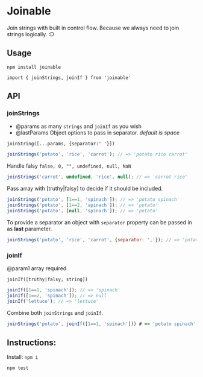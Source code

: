 # Joinable

Join strings with built in control flow. Because we always need to join strings logically. :D

## Usage

`npm install joinable`

`import { joinStrings, joinIf } from 'joinable'`

## API

### joinStrings

- @params as many `strings` and `joinIf` as you wish
- @lastParams Object options to pass in separator. _default is space_

`joinString([...params, {separator:' '}])`

```JavaScript
joinStrings('potato', 'rice', 'carrot'); // => 'potato rice carrot'
```

Handle falsy `false, 0, "", undefined, null, NaN`

```JavaScript
joinStrings('carrot', undefined, 'rice', null); // => 'carrot rice'
```

Pass array with [truthy|falsy] to decide if it should be included.

```JavaScript
joinStrings('potato', [1==1, 'spinach']); // => 'potato spinach'
joinStrings('potato', [1==2, 'spinach']); // => 'potato'
joinStrings('potato', [null, 'spinach']); // => 'potato'
```

To provide a separator an object with `separator` property can be passed in as **last** parameter.

```JavaScript
joinStrings('potato', 'rice', 'carrot', {separator: ','}); // => 'potato,rice,carrot'
```

### joinIf

@param1 array required

`joinIf([truthy|falsy, string])`

```JavaScript
joinIf([1==1, 'spinach']); // => 'spinach'
joinIf([1==2, 'spinach']); // => null
joinIf('lettuce'); // => 'lettuce'
```

Combine both `joinStrings` and `joinIf`.

```JavaScript
joinStrings('potato', joinIf([1==1, 'spinach'])) # => 'potato spinach'
```

## Instructions:

Install: `npm i`

`npm test`
